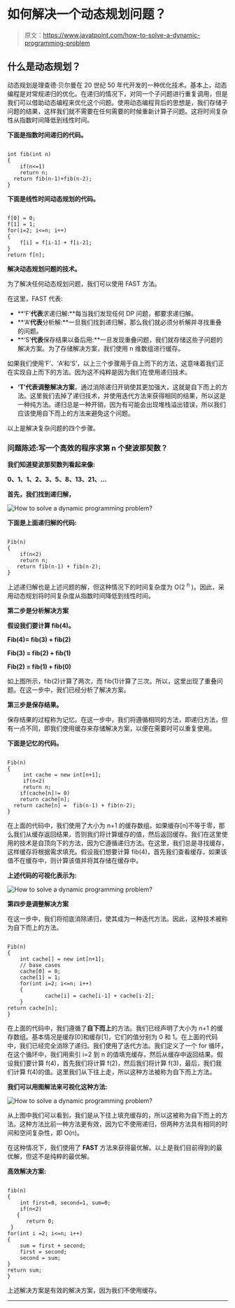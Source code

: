 # 如何解决一个动态规划问题？

> 原文：<https://www.javatpoint.com/how-to-solve-a-dynamic-programming-problem>

## 什么是动态规划？

动态规划是理查德·贝尔曼在 20 世纪 50 年代开发的一种优化技术。基本上，动态编程是对常规递归的优化。在递归的情况下，对同一个子问题进行重复调用，但是我们可以借助动态编程来优化这个问题。使用动态编程背后的思想是，我们存储子问题的结果，这样我们就不需要在任何需要的时候重新计算子问题。这将时间复杂性从指数时间降低到线性时间。

**下面是指数时间递归的代码。**

```

int fib(int n)
{
    if(n<=1)
    return n;
  return fib(n-1)+fib(n-2);
} 

```

**下面是线性时间动态规划的代码。**

```

f[0] = 0;
f[1] = 1;
for(i=2; i<=n; i++)
{
    f[i] = f[i-1] + f[i-2];
}
return f[n];

```

**解决动态规划问题的技术。**

为了解决任何动态规划问题，我们可以使用 FAST 方法。

在这里，FAST 代表:

*   **‘F’**代表**求递归解:**每当我们发现任何 DP 问题，都要求递归解。
*   **‘A’**代表**分析解:**一旦我们找到递归解，那么我们就必须分析解并寻找重叠的问题。
*   **‘S’**代表**保存结果以备后用:**一旦发现重叠问题，我们就存储这些子问题的解决方案。为了存储解决方案，我们使用 n 维数组进行缓存。

如果我们使用‘F’、‘A’和‘S’，以上三个步骤用于自上而下的方法，这意味着我们正在实现自上而下的方法。因为这不纯粹是因为我们在使用递归技术。

*   **‘T’**代表**调整解决方案**，通过消除递归开销使其更加强大，这就是自下而上的方法。这里我们去掉了递归技术，并使用迭代方法来获得相同的结果，所以这是一种纯方法。递归总是一种开销，因为有可能会出现堆栈溢出错误，所以我们应该使用自下而上的方法来避免这个问题。

以上是解决复杂问题的四个步骤。

### 问题陈述:写一个高效的程序求第 n 个斐波那契数？

**我们知道斐波那契数列看起来像:**

**0、1、1、2、3、5、8、13、21、...**

**首先，我们找到递归解，**

![How to solve a dynamic programming problem?](img/aab340d2a3d9253047bd592e5084314f.png)

**下面是上面递归解的代码:**

```

Fib(n)
{
    if(n<2)
    return n;
   return fib(n-1) + fib(n-2);
}

```

上述递归解也是上述问题的解，但这种情况下的时间复杂度为 O(2 <sup>n</sup> )。因此，采用动态规划将时间复杂度从指数时间降低到线性时间。

**第二步是分析解决方案**

**假设我们要计算 fib(4)。**

**Fib(4)= fib(3) + fib(2)**

**Fib(3) = fib(2) + fib(1)**

**Fib(2) = fib(1) + fib(0)**

如上图所示，fib(2)计算了两次，而 fib(1)计算了三次。所以，这里出现了重叠问题。在这一步中，我们已经分析了解决方案。

**第三步是保存结果。**

保存结果的过程称为记忆。在这一步中，我们将遵循相同的方法，即递归方法，但有一点不同，即我们使用缓存来存储解决方案，以便在需要时可以重复使用。

**下面是记忆的代码。**

```

Fib(n)
{
     int cache = new int[n+1];
     if(n<2)
     return n;
    if(cache[n]!= 0)
    return cache[n];
  return cache[n] =  fib(n-1) + fib(n-2); 
}

```

在上面的代码中，我们使用了大小为 n+1 的缓存数组。如果缓存[n]不等于零，那么我们从缓存返回结果，否则我们将计算缓存的值，然后返回缓存。我们在这里使用的技术是自顶向下的方法，因为它遵循递归方法。在这里，我们总是寻找缓存，这样缓存将根据需求填充。假设我们想要计算 fib(4)，首先我们查看缓存，如果该值不在缓存中，则计算该值并将其存储在缓存中。

**上述代码的可视化表示为:**

![How to solve a dynamic programming problem?](img/67a66b7e4821443d30ee0ddb74754768.png)

**第四步是调整解决方案**

在这一步中，我们将彻底消除递归，使其成为一种迭代方法。因此，这种技术被称为自下而上的方法。

```

Fib(n)
{
    int cache[] = new int[n+1];
    // base cases
    cache[0] = 0;
    cache[1] = 1;
    for(int i=2; i<=n; i++)
    {
            cache[i] = cache[i-1] + cache[i-2];
    }
return cache[n];
}

```

在上面的代码中，我们遵循了**自下而上**的方法。我们已经声明了大小为 n+1 的缓存数组。基本情况是缓存[0]和缓存[1]，它们的值分别为 0 和 1。在上面的代码中，我们已经完全消除了递归。我们使用了迭代方法。我们定义了一个 for 循环，在这个循环中，我们用索引 i=2 到 n 的值填充缓存，然后从缓存中返回结果。假设我们要计算 f(4)，首先我们将计算 f(2)，然后我们将计算 f(3)，最后，我们我们计算 f(4)的值。这里我们从下往上走，所以这种方法被称为自下而上方法。

**我们可以用图解法来可视化这种方法:**

![How to solve a dynamic programming problem?](img/2ad9d31106cdf710362a2e7ad7d6f816.png)

从上图中我们可以看到，我们是从下往上填充缓存的，所以这被称为自下而上的方法。这种方法比前一种方法更有效，因为它不使用递归，但两种方法具有相同的时间和空间复杂性，即 O(n)。

在这种情况下，我们使用了 **FAST** 方法来获得最优解。以上是我们目前得到的最优解，但这不是纯粹的最优解。

**高效解决方案:**

```

fib(n)
{
    int first=0, second=1, sum=0;
    if(n<2)
   {
      return 0;
 }
for(int i =2; i<=n; i++)
{
    sum = first + second;
    first = second;
    second = sum;
}
return sum;
}

```

上述解决方案是有效的解决方案，因为我们不使用缓存。

* * *